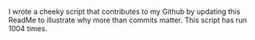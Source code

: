 I wrote a cheeky script that contributes to my Github by updating this ReadMe to illustrate why more than commits matter. This script has run 1004 times.
